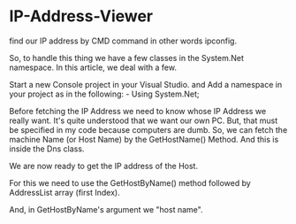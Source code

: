 # IP-Address-Viewer
find our IP address by CMD command in other words ipconfig.

So, to handle this thing we have a few classes in the System.Net namespace. In this article, we deal with a few.

Start a new Console project in your Visual Studio. and Add a namespace in your project as in the following: - Using System.Net;

Before fetching the IP Address we need to know whose IP Address we really want. It's quite understood that we want our own PC. But, that must be specified in my code because computers are dumb. So, we can fetch the machine Name (or Host Name) by the GetHostName() Method. And this is inside the Dns class.

We are now ready to get the IP address of the Host.

For this we need to use the GetHostByName() method followed by AddressList array (first Index).

And, in GetHostByName's argument we "host name".
